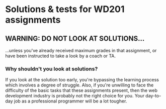 # Solutions & tests for WD201 assignments

## WARNING: DO NOT LOOK AT SOLUTIONS...

...unless you've already received maximum grades in that assignment, or have been instructed to take a look by a coach or TA.

### Why shouldn't you look at solutions?

If you look at the solution too early, you're bypassing the learning process which involves a degree of struggle. Also,
if you're unwilling to face the difficulty of the basic tasks that these assignments present, then the web development
industry is probably not the right choice for you. Your day-to-day job as a professional programmer will be a lot tougher.
